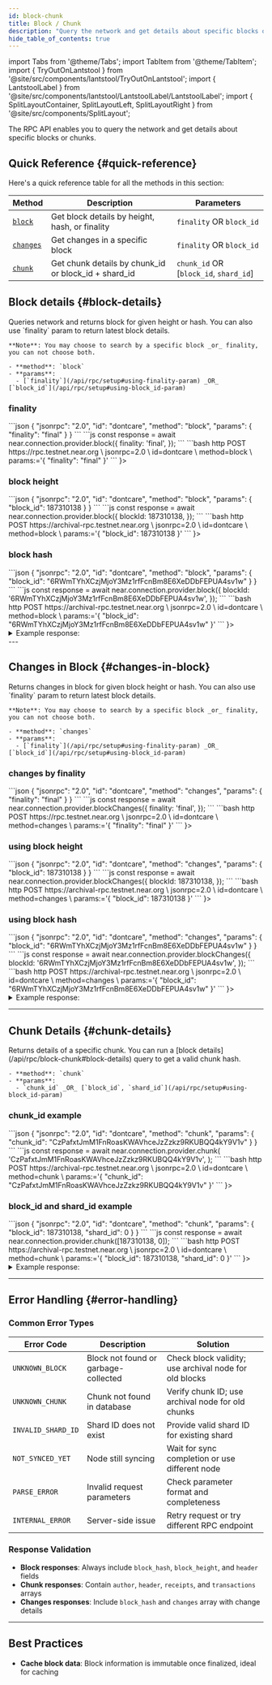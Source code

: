 ```yaml
---
id: block-chunk
title: Block / Chunk
description: "Query the network and get details about specific blocks or chunks using the NEAR RPC API, including block details, changes in blocks, and chunk information."
hide_table_of_contents: true
---
```


import Tabs from '@theme/Tabs';
import TabItem from '@theme/TabItem';
import { TryOutOnLantstool } from '@site/src/components/lantstool/TryOutOnLantstool';
import { LantstoolLabel } from '@site/src/components/lantstool/LantstoolLabel/LantstoolLabel';
import { SplitLayoutContainer, SplitLayoutLeft, SplitLayoutRight } from '@site/src/components/SplitLayout';

The RPC API enables you to query the network and get details about specific blocks or chunks.

## Quick Reference {#quick-reference}

Here's a quick reference table for all the methods in this section:

| Method | Description | Parameters |
|--------|-------------|------------|
| [`block`](#block-details) | Get block details by height, hash, or finality | `finality` OR `block_id` |
| [`changes`](#changes-in-block) | Get changes in a specific block | `finality` OR `block_id` |
| [`chunk`](#chunk-details) | Get chunk details by chunk_id or block_id + shard_id | `chunk_id` OR [`block_id`, `shard_id`] |


## Block details {#block-details}

<SplitLayoutContainer>
  <SplitLayoutLeft title="Description">
    Queries network and returns block for given height or hash. You can also use
    `finality` param to return latest block details.

    **Note**: You may choose to search by a specific block _or_ finality, you can not choose both.

    - **method**: `block`
    - **params**:
      - [`finality`](/api/rpc/setup#using-finality-param) _OR_ [`block_id`](/api/rpc/setup#using-block_id-param)
  </SplitLayoutLeft>
  <SplitLayoutRight title="Example">

### finality

<Tabs groupId="code-tabs">
  <TabItem value="json" label="JSON" default>
      ```json
      {
        "jsonrpc": "2.0",
        "id": "dontcare",
        "method": "block",
        "params": {
          "finality": "final"
        }
      }
      ```
  </TabItem>
  <TabItem value="js" label="JavaScript">
      ```js
      const response = await near.connection.provider.block({
        finality: 'final',
      });
      ```
  </TabItem>
  <TabItem value="http" label="HTTPie">
      ```bash
      http POST https://rpc.testnet.near.org \
        jsonrpc=2.0 \
        id=dontcare \
        method=block \
        params:='{
          "finality": "final"
        }'
      ```
  </TabItem>
  <TabItem value="Lantstool" label={<LantstoolLabel />}>
    <TryOutOnLantstool path="docs/5.api/rpc/block-chunk/get-latest-block.json" />
  </TabItem>
</Tabs>

### block height

<Tabs groupId="code-tabs">
  <TabItem value="json" label="JSON" default>
      ```json
      {
        "jsonrpc": "2.0",
        "id": "dontcare",
        "method": "block",
        "params": {
          "block_id": 187310138
        }
      }
      ```
  </TabItem>
  <TabItem value="js" label="JavaScript">
      ```js
      const response = await near.connection.provider.block({
        blockId: 187310138,
      });
      ```
  </TabItem>
  <TabItem value="http" label="HTTPie">
      ```bash
      http POST https://archival-rpc.testnet.near.org \
        jsonrpc=2.0 \
        id=dontcare \
        method=block \
        params:='{
          "block_id": 187310138
        }'
      ```
  </TabItem>
  <TabItem value="Lantstool" label={<LantstoolLabel />}>
    <TryOutOnLantstool path="docs/5.api/rpc/block-chunk/get-block-by-bloch-height.json" />
  </TabItem>
</Tabs>

### block hash

<Tabs groupId="code-tabs">
  <TabItem value="json" label="JSON" default>
      ```json
      {
        "jsonrpc": "2.0",
        "id": "dontcare",
        "method": "block",
        "params": {
          "block_id": "6RWmTYhXCzjMjoY3Mz1rfFcnBm8E6XeDDbFEPUA4sv1w"
        }
      }
      ```
  </TabItem>
  <TabItem value="js" label="JavaScript">
      ```js
      const response = await near.connection.provider.block({
        blockId: '6RWmTYhXCzjMjoY3Mz1rfFcnBm8E6XeDDbFEPUA4sv1w',
      });
      ```
  </TabItem>
  <TabItem value="http" label="HTTPie">
      ```bash
      http POST https://archival-rpc.testnet.near.org \
        jsonrpc=2.0 \
        id=dontcare \
        method=block \
        params:='{
          "block_id": "6RWmTYhXCzjMjoY3Mz1rfFcnBm8E6XeDDbFEPUA4sv1w"
        }'
      ```
  </TabItem>
  <TabItem value="Lantstool" label={<LantstoolLabel />}>
    <TryOutOnLantstool path="docs/5.api/rpc/block-chunk/get-block-by-bloch-hash.json" />
  </TabItem>
</Tabs>

  </SplitLayoutRight>
</SplitLayoutContainer>

<details>
  <summary>Example response:</summary>
    ```json
{
  "jsonrpc": "2.0",
  "result": {
    "author": "node2",
    "chunks": [
      {
        "balance_burnt": "0",
        "bandwidth_requests": null,
        "chunk_hash": "CzPafxtJmM1FnRoasKWAVhceJzZzkz9RKUBQQ4kY9V1v",
        "congestion_info": {
          "allowed_shard": 1,
          "buffered_receipts_gas": "0",
          "delayed_receipts_gas": "0",
          "receipt_bytes": 0
        },
        "encoded_length": 308,
        "encoded_merkle_root": "6z9JwwtVfS5nRKcKeJxgzThRRs2wCNvbH88T3cuARe6W",
        "gas_limit": 1000000000000000,
        "gas_used": 0,
        "height_created": 187310138,
        "height_included": 187310138,
        "outcome_root": "11111111111111111111111111111111",
        "outgoing_receipts_root": "AChfy3dXeJjgD2w5zXkUTFb6w8kg3AYGnyyjsvc7hXLv",
        "prev_block_hash": "Wj6B3RTv73EWDNbSammRDeA9315RaPyRrJYmiP4nG4X",
        "prev_state_root": "cRMk2zd2bWC1oBfGowgMTpqW9L5SNG2FeE72yT1wpQA",
        "rent_paid": "0",
        "shard_id": 0,
        "signature": "ed25519:L1iCopW8gY5rqwfuZT8Y3bHHXvuvWT87X9rwdY6LmFi8LGZdMhj2CkQCXLGrzdfYXD8B54wPTM9TqJAHcKfFDyW",
        "tx_root": "CMwUsP8q4DTBUYxXm12jVwC8xTD8L1T1n3jdKLQVh6bm",
        "validator_proposals": [],
        "validator_reward": "0"
      },
      {
        "balance_burnt": "0",
        "bandwidth_requests": null,
        "chunk_hash": "44MZBWmPgXszAyojsffzozvNEdRsJcsq7RrdAV4Y7CLm",
        "congestion_info": {
          "allowed_shard": 2,
          "buffered_receipts_gas": "0",
          "delayed_receipts_gas": "0",
          "receipt_bytes": 0
        },
        "encoded_length": 8,
        "encoded_merkle_root": "5TxYudsfZd2FZoMyJEZAP19ASov2ZD43N8ZWv8mKzWgx",
        "gas_limit": 1000000000000000,
        "gas_used": 0,
        "height_created": 187310138,
        "height_included": 187310138,
        "outcome_root": "11111111111111111111111111111111",
        "outgoing_receipts_root": "AChfy3dXeJjgD2w5zXkUTFb6w8kg3AYGnyyjsvc7hXLv",
        "prev_block_hash": "Wj6B3RTv73EWDNbSammRDeA9315RaPyRrJYmiP4nG4X",
        "prev_state_root": "EQ5mcUAzJA4du33f9g9YzKvdte2ukyRHMMHbbqdazZvU",
        "rent_paid": "0",
        "shard_id": 1,
        "signature": "ed25519:4ktZTtEfxXSXPVj6Kii52d2T684HKKtEMzrd3dNc7UyxmgkKcLtxD1fawtbj8KsmjbZPGj8YMzanDeViEhxRJtDX",
        "tx_root": "11111111111111111111111111111111",
        "validator_proposals": [],
        "validator_reward": "0"
      },
      {
        "balance_burnt": "38449649514500000000",
        "bandwidth_requests": null,
        "chunk_hash": "7eB8V8zMmNp9GxfRt3oHA3DS7YTgPvZ761pBzoziLay8",
        "congestion_info": {
          "allowed_shard": 3,
          "buffered_receipts_gas": "0",
          "delayed_receipts_gas": "0",
          "receipt_bytes": 0
        },
        "encoded_length": 1804,
        "encoded_merkle_root": "6aZKpB3jZbhAq3kDtXaM6s1hYRLYEM624yiKkKvd957m",
        "gas_limit": 1000000000000000,
        "gas_used": 384496495145,
        "height_created": 187310138,
        "height_included": 187310138,
        "outcome_root": "D7ojhJ8UAgWf8A51Ekcundn3Kzdc577p5LFxqxcZurdB",
        "outgoing_receipts_root": "3CK2q73iJmWa36EbaceqGcTz7pD7pia8BsUDE3gixwnF",
        "prev_block_hash": "Wj6B3RTv73EWDNbSammRDeA9315RaPyRrJYmiP4nG4X",
        "prev_state_root": "7bSk4ev8EhZFSjb8Zb6ftkEZAUYQdbyPPz2ZkrvjLPuK",
        "rent_paid": "0",
        "shard_id": 2,
        "signature": "ed25519:2sQ4JfYSMFcwpjbmonk67mMCMvuQyCNzvvk3iqCLMR7mnHauy3i7aTbySXwoqnrDjdmNjQ3gJMaA53LSRxYmoyAD",
        "tx_root": "11111111111111111111111111111111",
        "validator_proposals": [],
        "validator_reward": "0"
      },
      {
        "balance_burnt": "0",
        "bandwidth_requests": null,
        "chunk_hash": "9pTjB74BgVSoP4Wb68BjkgnyABvZQUzAvv54YiVgse1B",
        "congestion_info": {
          "allowed_shard": 4,
          "buffered_receipts_gas": "0",
          "delayed_receipts_gas": "0",
          "receipt_bytes": 0
        },
        "encoded_length": 8,
        "encoded_merkle_root": "5TxYudsfZd2FZoMyJEZAP19ASov2ZD43N8ZWv8mKzWgx",
        "gas_limit": 1000000000000000,
        "gas_used": 0,
        "height_created": 187310138,
        "height_included": 187310138,
        "outcome_root": "11111111111111111111111111111111",
        "outgoing_receipts_root": "AChfy3dXeJjgD2w5zXkUTFb6w8kg3AYGnyyjsvc7hXLv",
        "prev_block_hash": "Wj6B3RTv73EWDNbSammRDeA9315RaPyRrJYmiP4nG4X",
        "prev_state_root": "JDHeuYmX4kvsTPKyJYtJTrm7UK3JHTf4rw7hcHXYEfCn",
        "rent_paid": "0",
        "shard_id": 3,
        "signature": "ed25519:5AejTPwZGWqdZjGCUbhLCcgasNDtsYKRJhS33uYR5Psu6NcCiaeLZnV8Q7dtWK4hLJ1iA48DA2WeqEeUyGhqWAGT",
        "tx_root": "11111111111111111111111111111111",
        "validator_proposals": [],
        "validator_reward": "0"
      },
      {
        "balance_burnt": "32741908829000000000",
        "bandwidth_requests": null,
        "chunk_hash": "2xQwSvBiCb1mkoPxBJhSRg7pjmnrmKMEffatDz73Y8Jj",
        "congestion_info": {
          "allowed_shard": 5,
          "buffered_receipts_gas": "0",
          "delayed_receipts_gas": "0",
          "receipt_bytes": 0
        },
        "encoded_length": 1042,
        "encoded_merkle_root": "5XpktxfgMp6thB2nH3PxdSg3K84p2wmpihHxUCqeQA6c",
        "gas_limit": 1000000000000000,
        "gas_used": 327419088290,
        "height_created": 187310138,
        "height_included": 187310138,
        "outcome_root": "69ZXwcYi41NY6cx1rZog8YavBPQvN75pmkNHZsFjWfUW",
        "outgoing_receipts_root": "FqGVK8H8x2P3BbvuFMo7VCTy8cCNTzT1jd5JoLXfYRNG",
        "prev_block_hash": "Wj6B3RTv73EWDNbSammRDeA9315RaPyRrJYmiP4nG4X",
        "prev_state_root": "BJePbZUt8VzJBwKf1j1sRUJJJEx4D2fUu4SCHiWs331o",
        "rent_paid": "0",
        "shard_id": 4,
        "signature": "ed25519:2QSda4eMn25hmmTY31wN6RnBpBLjamSLrQRoVZ1yEoWyhtMhtg8rUv9Ko1tEdSftwhNEhL1ETixaAz4qcmvHUvD1",
        "tx_root": "6qbqA8B9oyeVG33JXH25xbA2DiqvHRnxipurYUBJ9D8B",
        "validator_proposals": [],
        "validator_reward": "0"
      },
      {
        "balance_burnt": "0",
        "bandwidth_requests": null,
        "chunk_hash": "EVkgySRKpB9HrEJz8f18p9pWmJzhtL9WeYMwDSeY1827",
        "congestion_info": {
          "allowed_shard": 0,
          "buffered_receipts_gas": "0",
          "delayed_receipts_gas": "0",
          "receipt_bytes": 0
        },
        "encoded_length": 8,
        "encoded_merkle_root": "5TxYudsfZd2FZoMyJEZAP19ASov2ZD43N8ZWv8mKzWgx",
        "gas_limit": 1000000000000000,
        "gas_used": 0,
        "height_created": 187310138,
        "height_included": 187310138,
        "outcome_root": "11111111111111111111111111111111",
        "outgoing_receipts_root": "AChfy3dXeJjgD2w5zXkUTFb6w8kg3AYGnyyjsvc7hXLv",
        "prev_block_hash": "Wj6B3RTv73EWDNbSammRDeA9315RaPyRrJYmiP4nG4X",
        "prev_state_root": "GkcYxyvnet4nvL7LFdbKxiscFBpe5WSzy5g2pW58LSRs",
        "rent_paid": "0",
        "shard_id": 5,
        "signature": "ed25519:573WUDx8Sm4Fi16PFQkELXYq2SYezcbQP4CuhseqNizDtSTf2c2TKMWf2ZuACiWCSa8ARw8eWB2ZKWaY1uy7xd14",
        "tx_root": "11111111111111111111111111111111",
        "validator_proposals": [],
        "validator_reward": "0"
      }
    ],
    "header": {
      "approvals": [
        null,
        "ed25519:5GhoQTPXsWpgGPq2ZHZCfP9iY9GSmHMNsnydzxBxnibGvC43PFUAD58aUSNyfepRY4dAMbjbf8CduMyQU83HBxAt",
        "ed25519:3Vc7sgrrgvpFXRr94mx3CD32Std1MRprR7igChZUisJvUm6f2yJmUGaXk38CYbh2wT1gfsKJ2UHf9icRome3jFYw",
        "ed25519:3DZqMDGrk3eNUcZ8FiTtdw2piMXVcmVDDs89kHdRdDDgTr88GnQPEym4kfX9FUE81MnbytmotPry2sXD6MvbVprp",
        "ed25519:5qtN8dU2iCtZxqPNszhPJ2Rgio88QL2wseLPhLH5Ev56WuxcNsmFZbNREvA6cKAKz4aDwQFFmmj888h6EEZuS2TV",
        "ed25519:3gKUWzXU7Am5xdZqgMN3TC5wGVrf1kp6WQoqqtLFaF9JtBQKqqpZ67CKBm6KfejHPhiRkp1PbDJbppiNCpN3spr6",
        "ed25519:3wgeF9tcjx1vX2bLpXfm8fYUQnai524XjTNb3Wt2LHMZnNoXzW4D2XBynj8sK41H5wtSbeVYpN3vGY1r23y56BaY",
        "ed25519:ek5uvofwn5ZJidjYwiqS8Xpd1Y521FAUWrPyU9w3F8UT9yhviWuzPBCJUyMFVKnYUW6k6tZSZxT3NZibGfrGWA4",
        "ed25519:4UcHZyKNzGDsMSNfQjLA9EE8yXiq3aroLUz4WJATzkKkUfMNVRkWxGc5tih2jDwzKfY3Ni5YiPoBbPzPCxNrusLf",
        "ed25519:2hXaGXtAxngCjEWvnUUEgnnPCsXYzPzDadGHdw9sz6ng5oDQDPhnTm1MCG37xvv7xgCVhj3tqRZy8v74uap7WFC5",
        "ed25519:kLuyqcTUynL1P77uMaaRs2MzxiaE1uyVGPjAVxpufK9A19G6LDUfK2GcbFXkqCgvKBJEGZKFPUbBqs7EmDdLPD7",
        "ed25519:5ebABgQGk7idMAQgiEgc9a78v6fsD1nKXfevdBRJPFCn8bRuuFpthzzCp3NQXcr2XgSpNo6HJp8EZzzZHkSLfTDc",
        "ed25519:4hTb2qFydXaiMKfv1pCxU4S9TQYQTHhqUPuGy8dejqxt2FFHD2sdFsYCv8Mf8qWRSob77QMuQbj37aQfEuJR2hH4",
        null,
        "ed25519:65jkXVzQ8pGsRDApBvVFx4xR7j4gruJaL2wumRHEHWib61M5Ztvtt7TTkz2DMN1nrRy6C7Pfhe3U3KpdSVEKKYAN",
        null,
        "ed25519:3kNRvMnpP8t4D9Dgs1YDAXyPNg7V3fpNa3GEWyCNNq5EvXxnyEoXRyPtbrZQM2FbapKsL2DnaNGvewHwBRQz5DbD",
        "ed25519:5JQugH24LahiK7sn85akbprCtpAWfnZ2ffazxQ61kt9f6pe8b8s2LrHVKV3Wf4Sg3xHuP7fuUZJRyA4MWz3EQ83i",
        "ed25519:2zXba2vAyGEq1fWauB3Kj6HbExTZG1S9KXKe6xcLxEpJHP9JHE6P3mJzpc765WpNsP21evNGj6mffJAwRHtwRny4",
        null
      ],
      "block_body_hash": "6oSbpNUWcAUuaKWx79qTwyRPDLukg9hZ1RCa2PS5rcGt",
      "block_merkle_root": "DWK6gpunDXHgxU1KJi3Dx8o2HcKqQmUQJEaisK4M3ovD",
      "block_ordinal": 139413603,
      "challenges_result": [],
      "challenges_root": "11111111111111111111111111111111",
      "chunk_endorsements": [
        [255, 255],
        [251, 127],
        [255, 31],
        [255, 247],
        [255, 239, 1],
        [255, 63]
      ],
      "chunk_headers_root": "4MjChqi5JChDhaiU4zkhN1jeygZiMd66KeHe3Gz9Vs7s",
      "chunk_mask": [true, true, true, true, true, true],
      "chunk_receipts_root": "7nEtD9XsDbRJy7MwvUg4QX5zDUktiEVRP9nM6hHpsHmX",
      "chunk_tx_root": "44YKYmcG1JTocmPSMGpriLwN8CTi29sD8z5FcocMZAKo",
      "chunks_included": 6,
      "epoch_id": "HkFsp3sn9K3KDWVoWPCfUSQocgf5bH4icgjHijePc2aX",
      "epoch_sync_data_hash": null,
      "gas_price": "100000000",
      "hash": "6RWmTYhXCzjMjoY3Mz1rfFcnBm8E6XeDDbFEPUA4sv1w",
      "height": 187310138,
      "last_ds_final_block": "Wj6B3RTv73EWDNbSammRDeA9315RaPyRrJYmiP4nG4X",
      "last_final_block": "71qgTQCVFfjQkimSdnhxR8iWSP6o9jqumLcZ9k5g25mT",
      "latest_protocol_version": 73,
      "next_bp_hash": "AWcwcDPWUjcW9zGiAt7UEUZzZ5Ue77537turbvBLbsiB",
      "next_epoch_id": "FQBXgdi9oWKanYBXPP1sNUD93KMquocjT5mVrjQ4PH7E",
      "outcome_root": "7Qkowo41AoiMdNfyiT83DwvwyReMeqhrkpqTzGm4Z19T",
      "prev_hash": "Wj6B3RTv73EWDNbSammRDeA9315RaPyRrJYmiP4nG4X",
      "prev_height": 187310137,
      "prev_state_root": "AiApSbMNq9kPPEiLLWhFpSrX5HoPToaBXztM9fePX2ap",
      "random_value": "Br6a6tgEhNBZm9iPtxCLhwqwCr2eoEAGGMeVYZnU6fVF",
      "rent_paid": "0",
      "signature": "ed25519:YSuWifP5B3VBPuEVJppWt13AShXsWZ64Qus8uHmtddE2mY6u4jnZVv6Gz4tFvWXfBAkZDk5xtd95rUterEdQm5t",
      "timestamp": 1739254177539033760,
      "timestamp_nanosec": "1739254177539033760",
      "total_supply": "2515615267787707740507051994761921",
      "validator_proposals": [],
      "validator_reward": "0"
    }
  },
  "id": "dontcare"
}
```

</details>
---

## Changes in Block {#changes-in-block}

<SplitLayoutContainer>
  <SplitLayoutLeft title="Description">
    Returns changes in block for given block height or hash. You can also use
    `finality` param to return latest block details.

    **Note**: You may choose to search by a specific block _or_ finality, you can not choose both.

    - **method**: `changes`
    - **params**:
      - [`finality`](/api/rpc/setup#using-finality-param) _OR_ [`block_id`](/api/rpc/setup#using-block_id-param)
  </SplitLayoutLeft>
  <SplitLayoutRight title="Example">

### changes by finality

<Tabs groupId="code-tabs">
  <TabItem value="json" label="JSON" default>
      ```json
      {
        "jsonrpc": "2.0",
        "id": "dontcare",
        "method": "changes",
        "params": {
          "finality": "final"
        }
      }
      ```
  </TabItem>
  <TabItem value="js" label="JavaScript">
      ```js
      const response = await near.connection.provider.blockChanges({
        finality: 'final',
      });
      ```
  </TabItem>
  <TabItem value="http" label="HTTPie">
      ```bash
      http POST https://rpc.testnet.near.org \
        jsonrpc=2.0 \
        id=dontcare \
        method=changes \
        params:='{
          "finality": "final"
        }'
      ```
  </TabItem>
  <TabItem value="Lantstool" label={<LantstoolLabel />}>
    <TryOutOnLantstool path="docs/5.api/rpc/block-chunk/get-latest-block-changes.json" />
  </TabItem>
</Tabs>

### using block height

<Tabs groupId="code-tabs">
  <TabItem value="json" label="JSON" default>
      ```json
      {
        "jsonrpc": "2.0",
        "id": "dontcare",
        "method": "changes",
        "params": {
          "block_id": 187310138
        }
      }
      ```
  </TabItem>
  <TabItem value="js" label="JavaScript">
      ```js
      const response = await near.connection.provider.blockChanges({
        blockId: 187310138,
      });
      ```
  </TabItem>
  <TabItem value="http" label="HTTPie">
      ```bash
      http POST https://archival-rpc.testnet.near.org \
        jsonrpc=2.0 \
        id=dontcare \
        method=changes \
        params:='{
          "block_id": 187310138
        }'
      ```
  </TabItem>
  <TabItem value="Lantstool" label={<LantstoolLabel />}>
    <TryOutOnLantstool path="docs/5.api/rpc/block-chunk/get-block-changes-by-block-height.json" />
  </TabItem>
</Tabs>

### using block hash

<Tabs groupId="code-tabs">
  <TabItem value="json" label="JSON" default>
      ```json
      {
        "jsonrpc": "2.0",
        "id": "dontcare",
        "method": "changes",
        "params": {
          "block_id": "6RWmTYhXCzjMjoY3Mz1rfFcnBm8E6XeDDbFEPUA4sv1w"
        }
      }
      ```
  </TabItem>
  <TabItem value="js" label="JavaScript">
      ```js
      const response = await near.connection.provider.blockChanges({
        blockId: '6RWmTYhXCzjMjoY3Mz1rfFcnBm8E6XeDDbFEPUA4sv1w',
      });
      ```
  </TabItem>
  <TabItem value="http" label="HTTPie">
      ```bash
      http POST https://archival-rpc.testnet.near.org \
        jsonrpc=2.0 \
        id=dontcare \
        method=changes \
        params:='{
          "block_id": "6RWmTYhXCzjMjoY3Mz1rfFcnBm8E6XeDDbFEPUA4sv1w"
        }'
      ```
  </TabItem>
  <TabItem value="Lantstool" label={<LantstoolLabel />}>
    <TryOutOnLantstool path="docs/5.api/rpc/block-chunk/get-block-changes-by-block-hash.json" />
  </TabItem>
</Tabs>
  </SplitLayoutRight>
</SplitLayoutContainer>

<details>
  <summary>Example response: </summary>
    ```json
    {
      "jsonrpc": "2.0",
      "result": {
        "block_hash": "6RWmTYhXCzjMjoY3Mz1rfFcnBm8E6XeDDbFEPUA4sv1w",
        "changes": [
          {
            "account_id": "account.rpc-examples.testnet",
            "type": "account_touched"
          },
          {
            "account_id": "dev2-nsp.testnet",
            "type": "account_touched"
          },
          {
            "account_id": "ping-account.testnet",
            "type": "account_touched"
          },
          {
            "account_id": "v1.signer-dev.testnet",
            "type": "account_touched"
          },
          {
            "account_id": "account.rpc-examples.testnet",
            "type": "access_key_touched"
          },
          {
            "account_id": "ping-account.testnet",
            "type": "access_key_touched"
          },
          {
            "account_id": "dev2-nsp.testnet",
            "type": "data_touched"
          },
          {
            "account_id": "dev2-nsp.testnet",
            "type": "data_touched"
          },
          {
            "account_id": "v1.signer-dev.testnet",
            "type": "data_touched"
          }
        ]
      },
      "id": "dontcare"
    }
    ```
</details>

---

## Chunk Details {#chunk-details}

<SplitLayoutContainer>
  <SplitLayoutLeft title="Description">
    Returns details of a specific chunk. You can run a [block details](/api/rpc/block-chunk#block-details)
    query to get a valid chunk hash.

    - **method**: `chunk`
    - **params**:
      - `chunk_id` _OR_ [`block_id`, `shard_id`](/api/rpc/setup#using-block_id-param)
  </SplitLayoutLeft>
  <SplitLayoutRight title="Example">

### chunk_id example

<Tabs groupId="code-tabs">
  <TabItem value="json" label="JSON" default>
    ```json
    {
      "jsonrpc": "2.0",
      "id": "dontcare",
      "method": "chunk",
      "params": {
        "chunk_id": "CzPafxtJmM1FnRoasKWAVhceJzZzkz9RKUBQQ4kY9V1v"
      }
    }
    ```
  </TabItem>
  <TabItem value="js" label="JavaScript">
    ```js
    const response = await near.connection.provider.chunk(
      'CzPafxtJmM1FnRoasKWAVhceJzZzkz9RKUBQQ4kY9V1v',
    );
    ```
  </TabItem>
  <TabItem value="http" label="HTTPie">
    ```bash
    http POST https://archival-rpc.testnet.near.org \
      jsonrpc=2.0 \
      id=dontcare \
      method=chunk \
      params:='{
        "chunk_id": "CzPafxtJmM1FnRoasKWAVhceJzZzkz9RKUBQQ4kY9V1v"
      }'
    ```
  </TabItem>
  <TabItem value="Lantstool" label={<LantstoolLabel />}>
    <TryOutOnLantstool path="docs/5.api/rpc/block-chunk/get-chunk-by-chunk-id.json" />
  </TabItem>
</Tabs>

### block_id and shard_id example

<Tabs groupId="code-tabs">
  <TabItem value="json" label="JSON" default>
    ```json
    {
      "jsonrpc": "2.0",
      "id": "dontcare",
      "method": "chunk",
      "params": {
        "block_id": 187310138,
        "shard_id": 0
      }
    }
    ```
  </TabItem>
  <TabItem value="js" label="JavaScript">
    ```js
    const response = await near.connection.provider.chunk([187310138, 0]);
    ```
  </TabItem>
  <TabItem value="http" label="HTTPie">
    ```bash
    http POST https://archival-rpc.testnet.near.org \
      jsonrpc=2.0 \
      id=dontcare \
      method=chunk \
      params:='{
        "block_id": 187310138,
        "shard_id": 0
      }'
    ```
  </TabItem>
  <TabItem value="Lantstool" label={<LantstoolLabel />}>
    <TryOutOnLantstool path="docs/5.api/rpc/block-chunk/get-chunk-by-block-shard.json" />
  </TabItem>
</Tabs>


  </SplitLayoutRight>
</SplitLayoutContainer>


<details>
  <summary>Example response:</summary>
  ```json
  {
    "jsonrpc": "2.0",
    "result": {
      "author": "kiln.pool.f863973.m0",
      "header": {
        "balance_burnt": "0",
        "bandwidth_requests": null,
        "chunk_hash": "CzPafxtJmM1FnRoasKWAVhceJzZzkz9RKUBQQ4kY9V1v",
        "congestion_info": {
          "allowed_shard": 1,
          "buffered_receipts_gas": "0",
          "delayed_receipts_gas": "0",
          "receipt_bytes": 0
        },
        "encoded_length": 308,
        "encoded_merkle_root": "6z9JwwtVfS5nRKcKeJxgzThRRs2wCNvbH88T3cuARe6W",
        "gas_limit": 1000000000000000,
        "gas_used": 0,
        "height_created": 187310138,
        "height_included": 187310138,
        "outcome_root": "11111111111111111111111111111111",
        "outgoing_receipts_root": "AChfy3dXeJjgD2w5zXkUTFb6w8kg3AYGnyyjsvc7hXLv",
        "prev_block_hash": "Wj6B3RTv73EWDNbSammRDeA9315RaPyRrJYmiP4nG4X",
        "prev_state_root": "cRMk2zd2bWC1oBfGowgMTpqW9L5SNG2FeE72yT1wpQA",
        "rent_paid": "0",
        "shard_id": 0,
        "signature": "ed25519:L1iCopW8gY5rqwfuZT8Y3bHHXvuvWT87X9rwdY6LmFi8LGZdMhj2CkQCXLGrzdfYXD8B54wPTM9TqJAHcKfFDyW",
        "tx_root": "CMwUsP8q4DTBUYxXm12jVwC8xTD8L1T1n3jdKLQVh6bm",
        "validator_proposals": [],
        "validator_reward": "0"
      },
      "receipts": [],
      "transactions": [
        {
          "actions": [
            {
              "FunctionCall": {
                "args": "eyJyZWNvcmRfaWQiOjEsInJlY29yZCI6IkhlbGxvLCBOZWFyIFByb3RvY29sISJ9",
                "deposit": "0",
                "gas": 50000000000000,
                "method_name": "write_record"
              }
            }
          ],
          "hash": "J3KbUXF9YPu2eGnbDCACxGvmMDZMdP7acGYhVLHGu9y2",
          "nonce": 187309654000001,
          "priority_fee": 0,
          "public_key": "ed25519:EddTahJwZpJjYPPmat7DBm1m2vdrFBzVv7e3T4hzkENd",
          "receiver_id": "contract.rpc-examples.testnet",
          "signature": "ed25519:3opUQgg5eNQmE2LJ8zJiitBAVLDFR3svk8LC5VtVGorQuq8jWLocKAt7B4xb6n7DhH8zSVCWcRRrmVL9f1wHiVXa",
          "signer_id": "account.rpc-examples.testnet"
        }
      ]
    },
    "id": "dontcare"
  }
  ```
</details>

---

## Error Handling {#error-handling}

### Common Error Types

| Error Code | Description | Solution |
|------------|-------------|----------|
| `UNKNOWN_BLOCK` | Block not found or garbage-collected | Check block validity; use archival node for old blocks |
| `UNKNOWN_CHUNK` | Chunk not found in database | Verify chunk ID; use archival node for old chunks |
| `INVALID_SHARD_ID` | Shard ID does not exist | Provide valid shard ID for existing shard |
| `NOT_SYNCED_YET` | Node still syncing | Wait for sync completion or use different node |
| `PARSE_ERROR` | Invalid request parameters | Check parameter format and completeness |
| `INTERNAL_ERROR` | Server-side issue | Retry request or try different RPC endpoint |

### Response Validation

- **Block responses**: Always include `block_hash`, `block_height`, and `header` fields
- **Chunk responses**: Contain `author`, `header`, `receipts`, and `transactions` arrays
- **Changes responses**: Include `block_hash` and `changes` array with change details

---

## Best Practices

- **Cache block data**: Block information is immutable once finalized, ideal for caching